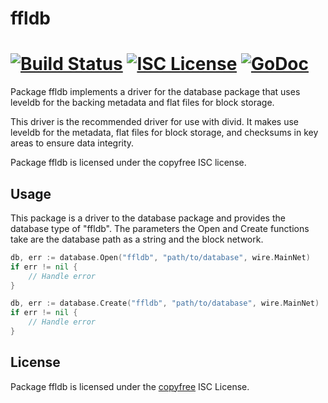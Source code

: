 ffldb
=====

[![Build Status](https://travis-ci.org/DiviProject/divid.png?branch=master)](https://travis-ci.org/DiviProject/divid)
[![ISC License](http://img.shields.io/badge/license-ISC-blue.svg)](http://copyfree.org)
[![GoDoc](https://godoc.org/github.com/DiviProject/divid/database/ffldb?status.png)](http://godoc.org/github.com/DiviProject/divid/database/ffldb)
=======

Package ffldb implements a driver for the database package that uses leveldb for
the backing metadata and flat files for block storage.

This driver is the recommended driver for use with divid.  It makes use leveldb
for the metadata, flat files for block storage, and checksums in key areas to
ensure data integrity.

Package ffldb is licensed under the copyfree ISC license.

## Usage

This package is a driver to the database package and provides the database type
of "ffldb".  The parameters the Open and Create functions take are the
database path as a string and the block network.

```Go
db, err := database.Open("ffldb", "path/to/database", wire.MainNet)
if err != nil {
	// Handle error
}
```

```Go
db, err := database.Create("ffldb", "path/to/database", wire.MainNet)
if err != nil {
	// Handle error
}
```

## License

Package ffldb is licensed under the [copyfree](http://copyfree.org) ISC
License.
